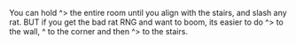 You can hold ^> the entire room until you align with the stairs, and slash any rat.
BUT if you get the bad rat RNG and want to boom, its easier to do ^> to the wall, ^ to the corner and then ^> to the stairs.
